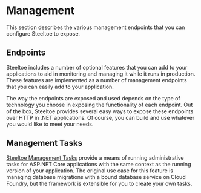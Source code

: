 # Management

This section describes the various management endpoints that you can configure Steeltoe to expose.

## Endpoints

Steeltoe includes a number of optional features that you can add to your applications to aid in monitoring and managing it while it runs in production. These features are implemented as a number of management endpoints that you can easily add to your application.

The way the endpoints are exposed and used depends on the type of technology you choose in exposing the functionality of each endpoint. Out of the box, Steeltoe provides several easy ways to expose these endpoints over HTTP in .NET applications. Of course, you can build and use whatever you would like to meet your needs.

## Management Tasks

[Steeltoe Management Tasks](./tasks.html) provide a means of running administrative tasks for ASP.NET Core applications with the same context as the running version of your application. The original use case for this feature is managing database migrations with a bound database service on Cloud Foundry, but the framework is extensible for you to create your own tasks.
